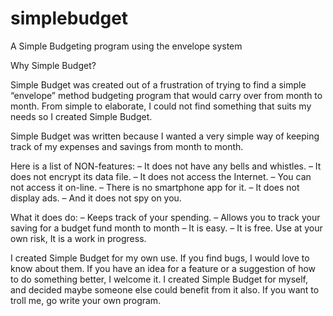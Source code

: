 # simplebudget
A Simple Budgeting program using the envelope system

Why Simple Budget?

Simple Budget was created out of a frustration of trying to find a simple “envelope” method budgeting program that would carry over from month to month. From simple to elaborate, I could not find something that suits my needs so I created Simple Budget.

Simple Budget was written because I wanted a very simple way of keeping track of my expenses and savings from month to month.

Here is a list of NON-features:
– It does not have any bells and whistles.
– It does not encrypt its data file.
– It does not access the Internet.
– You can not access it on-line.
– There is no smartphone app for it.
– It does not display ads.
– And it does not spy on you.

What it does do:
– Keeps track of your spending.
– Allows you to track your saving for a budget fund month to month
– It is easy.
– It is free. Use at your own risk, It is a work in progress.

I created Simple Budget for my own use.  If you find bugs, I would love to know about them. If you have an idea for a feature or a suggestion of how to do something better, I welcome it.  I created Simple Budget for myself,  and decided maybe someone else could benefit from it also. If you want to troll me, go write your own program.
